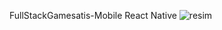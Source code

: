 ﻿FullStackGamesatis-Mobile
React Native
![resim](https://user-images.githubusercontent.com/92601423/185592703-ad1caef2-2523-4319-8344-f871d8e9636a.png)
